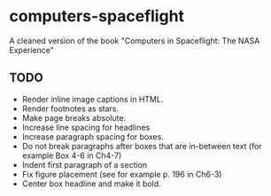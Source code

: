 # computers-spaceflight
A cleaned version of the book "Computers in Spaceflight: The NASA Experience"

## TODO

* Render inline image captions in HTML.
* Render footnotes as stars.
* Make page breaks absolute.
* Increase line spacing for headlines
* Increase paragraph spacing for boxes.
* Do not break paragraphs after boxes that are in-between text
  (for example Box 4-6 in Ch4-7)
* Indent first paragraph of a section
* Fix figure placement (see for example p. 196 in Ch6-3)
* Center box headline and make it bold.
